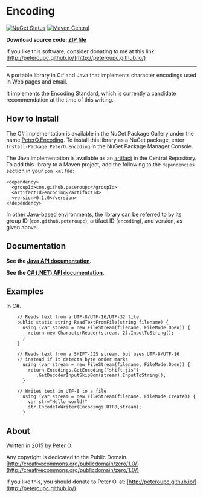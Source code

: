 Encoding
=======

[![NuGet Status](http://img.shields.io/nuget/v/PeterO.Encoding.svg?style=flat)](https://www.nuget.org/packages/PeterO.Encoding)
[![Maven Central](https://img.shields.io/maven-central/v/com.github.peteroupc/encoding.svg?style=plastic)](https://search.maven.org/#search|ga|1|g%3A%22com.github.peteroupc%22%20AND%20a%3A%22encoding%22)

**Download source code: [ZIP file](https://github.com/peteroupc/MailLib/archive/master.zip)**

If you like this software, consider donating to me at this link: [http://peteroupc.github.io/](http://peteroupc.github.io/)

----

A portable library in C# and Java that implements character encodings used in Web pages and email.

It implements the Encoding Standard, which is currently a candidate recommendation at the time of this writing.

How to Install
---------
The C# implementation is available in the
NuGet Package Gallery under the name
[PeterO.Encoding](https://www.nuget.org/packages/PeterO.Encoding). To install
this library as a NuGet package, enter `Install-Package PeterO.Encoding` in the
NuGet Package Manager Console.

The Java implementation is available
as an [artifact](https://search.maven.org/#search|ga|1|g%3A%22com.github.peteroupc%22%20AND%20a%3A%22encoding%22) in the Central Repository. To add this library to a Maven
project, add the following to the `dependencies` section in your `pom.xml` file:

    <dependency>
      <groupId>com.github.peteroupc</groupId>
      <artifactId>encoding</artifactId>
      <version>0.1.0</version>
    </dependency>

In other Java-based environments, the library can be referred to by its
group ID (`com.github.peteroupc`), artifact ID (`encoding`), and version, as given above.

Documentation
------------

**See the [Java API documentation](https://peteroupc.github.io/Encoding/api/).**

**See the [C# (.NET) API documentation](https://peteroupc.github.io/Encoding/docs/).**

Examples
-------------

In C#.

```
    // Reads text from a UTF-8/UTF-16/UTF-32 file
    public static string ReadTextFromFile(string filename) {
      using (var stream = new FileStream(filename, FileMode.Open)) {
        return new CharacterReader(stream, 2).InputToString();
      }
    }
```

```
    // Reads text from a SHIFT-JIS stream, but uses UTF-8/UTF-16
    // instead if it detects byte order marks
      using (var stream = new FileStream(filename, FileMode.Open)) {
        return Encodings.GetEncoding("shift-jis")
           .GetDecoderInputSkipBom(stream).InputToString();
      }
```

```
    // Writes text in UTF-8 to a file
      using (var stream = new FileStream(filename, FileMode.Create)) {
        var str="Hello world!"
        str.EncodeToWriter(Encodings.UTF8,stream);
      }
```

About
-----------

Written in 2015 by Peter O.

Any copyright is dedicated to the Public Domain.
[http://creativecommons.org/publicdomain/zero/1.0/](http://creativecommons.org/publicdomain/zero/1.0/)

If you like this, you should donate to Peter O.
at: [http://peteroupc.github.io/](http://peteroupc.github.io/)
